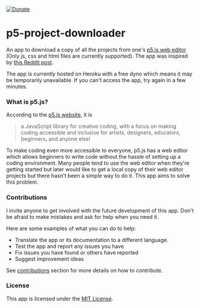 [![Donate](https://img.shields.io/badge/Donate-PayPal-green.svg)](paypal.me/jnsjknn)

# p5-project-downloader

An app to download a copy of all the projects from one's [p5.js web editor](https://editor.p5js.org) (Only js, css and html files are currently supported). The app was inspired by [this Reddit post](https://www.reddit.com/r/p5js/comments/kew2gc).

The app is currently hosted on Heroku with a free dyno which means it may be temporarily unavailable. If you can't access the app, try again in a few minutes.

### What is p5.js?

According to the [p5.js website](https://p5js.org/), it is

> a JavaScript library for creative coding, with a focus on making coding accessible and inclusive for artists, designers, educators, beginners, and anyone else!

To make coding even more accessible to everyone, p5.js has a web editor which allows beginners to write code without the hassle of setting up a coding environment. Many people tend to use the web editor when they're getting started but later would like to get a local copy of their web editor projects but there hasn't been a simple way to do it. This app aims to solve this problem.

### Contributions

I invite anyone to get involved with the future development of this app. Don't be afraid to make mistakes and ask for help when you need it. 

Here are some examples of what you can do to help:

- Translate the app or its documentation to a different language.
- Test the app and report any issues you have
- Fix issues you have found or others have reported
- Suggest improvement ideas

See [contributions](CONTRIBUTING.md) section for more details on how to contribute.

### License

This app is licensed under the [MIT License](LICENSE.md).
